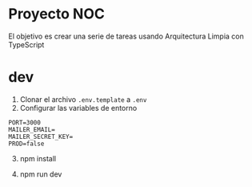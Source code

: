 # Proyecto NOC

El objetivo es crear una serie de tareas usando Arquitectura Limpia con TypeScript

# dev

1. Clonar el archivo `.env.template` a `.env`
2. Configurar las variables de entorno

```env
PORT=3000
MAILER_EMAIL=
MAILER_SECRET_KEY=
PROD=false
```

3. npm install

4. npm run dev
